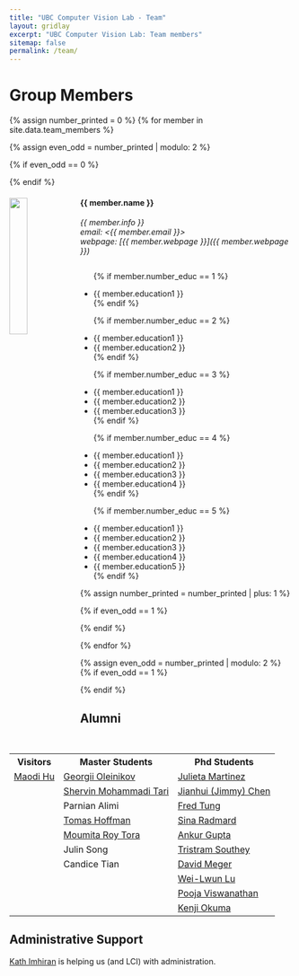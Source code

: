 ```yaml
---
title: "UBC Computer Vision Lab - Team"
layout: gridlay
excerpt: "UBC Computer Vision Lab: Team members"
sitemap: false
permalink: /team/
---
```


# Group Members

{% assign number_printed = 0 %}
{% for member in site.data.team_members %}

{% assign even_odd = number_printed | modulo: 2 %}

{% if even_odd == 0 %}
<div class="row">
{% endif %}

<div class="col-sm-6 clearfix">
  <img src="{{ site.url }}{{ site.baseurl }}/images/teampic/{{ member.photo }}" class="img-responsive" width="25%" style="float: left" />
  <h4>{{ member.name }}</h4>
  <i>{{ member.info }}<br>email: <{{ member.email }}><br>webpage: [{{ member.webpage }}]({{ member.webpage }})</i>
  <ul style="overflow: hidden">
  
  {% if member.number_educ == 1 %}
  <li> {{ member.education1 }} </li>
  {% endif %}
  
  {% if member.number_educ == 2 %}
  <li> {{ member.education1 }} </li>
  <li> {{ member.education2 }} </li>
  {% endif %}
  
  {% if member.number_educ == 3 %}
  <li> {{ member.education1 }} </li>
  <li> {{ member.education2 }} </li>
  <li> {{ member.education3 }} </li>
  {% endif %}
  
  {% if member.number_educ == 4 %}
  <li> {{ member.education1 }} </li>
  <li> {{ member.education2 }} </li>
  <li> {{ member.education3 }} </li>
  <li> {{ member.education4 }} </li>
  {% endif %}
 
  {% if member.number_educ == 5 %}
  <li> {{ member.education1 }} </li>
  <li> {{ member.education2 }} </li>
  <li> {{ member.education3 }} </li>
  <li> {{ member.education4 }} </li>
  <li> {{ member.education5 }} </li>
  {% endif %}
  
  </ul>
</div>

{% assign number_printed = number_printed | plus: 1 %}

{% if even_odd == 1 %}
</div>
{% endif %}

{% endfor %}

{% assign even_odd = number_printed | modulo: 2 %}
{% if even_odd == 1 %}
</div>
{% endif %}



## Alumni
<table align="center" style="width:100%">
<tr><th>Visitors</th>
    <th>Master Students</th> 
    <th>Phd Students</th>
  </tr>
  <tr>
    <td><a href="http://www.cs.ubc.ca/~londeehu/publications.html">Maodi Hu</a></td>
    <td><a href="http://www.cs.ubc.ca/~olgeorge/">Georgii Oleinikov</a></td>
    <td><a href="https://www.cs.ubc.ca/~julm/">Julieta Martinez</a></td>
  </tr>
  <tr>
    <td></td>
    <td><a href="https://sites.google.com/site/shervintari/">Shervin Mohammadi Tari</a></td>
    <td><a href="https://sites.google.com/site/jimmyjianhuichenhomepage">Jianhui (Jimmy) Chen</a></td>
  </tr>
  <tr>
    <td></td>
    <td>Parnian Alimi</td>
    <td><a href="http://www.cs.ubc.ca/~ftung/">Fred Tung</a></td>
  </tr>
  <tr>
    <td></td>
    <td><a href="http://www.cs.ubc.ca/~tomash/">Tomas Hoffman</a></td>
    <td><a href="http://www.sites.mech.ubc.ca/~sradmard/">Sina Radmard</a></td>
  </tr>
  <tr>
    <td></td>
    <td><a href="https://xtract.ai/about-xtract/team/moumita-roy-tora/">Moumita Roy Tora</a></td>
    <td><a href="http://www.cs.ubc.ca/~ankgupta/">Ankur Gupta</a></td>
  </tr>
  <tr>
    <td></td>
    <td>Julin Song </td>
    <td><a href="">Tristram Southey</a></td>
  </tr>
  <tr>
    <td></td>
    <td>Candice Tian</td>
    <td><a href="http://www.cs.ubc.ca/~dpmeger/">David Meger</a></td>
  </tr>
  <tr>
    <td></td>
    <td></td>
    <td><a href="http://www.cs.ubc.ca/~vailen/">Wei-Lwun Lu</a></td>
  </tr>
  <tr>
    <td></td>
    <td></td>
    <td><a href="http://www.cs.ubc.ca/~poojav/">Pooja Viswanathan</a></td>
  </tr>
  <tr>
    <td></td>
    <td></td>
    <td><a href="http://www.cs.ubc.ca/~okumak/">Kenji Okuma</a></td>
  </tr>







</table>

## Administrative Support
<a href="mailto:lci-admin@cs.ubc.ca">Kath Imhiran</a> is helping us (and LCI) with administration.






